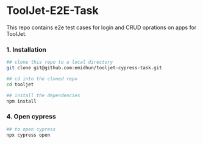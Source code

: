 # ToolJet-E2E-Task

This repo contains e2e test cases for login and CRUD oprations on apps for ToolJet. 




### 1. Installation

```bash
## clone this repo to a local directory
git clone git@github.com:emidhun/tooljet-cypress-task.git

## cd into the cloned repo
cd tooljet

## install the dependencies
npm install

```

### 4. Open cypress

```bash
## to open cypress
npx cypress open

```